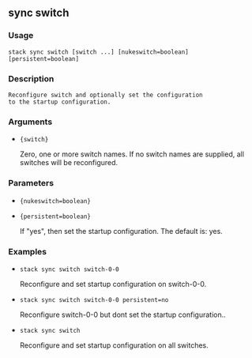 ## sync switch

### Usage

`stack sync switch [switch ...] [nukeswitch=boolean] [persistent=boolean]`

### Description


	Reconfigure switch and optionally set the configuration 
	to the startup configuration.

	

### Arguments

* `{switch}`

   Zero, one or more switch names. If no switch names are supplied,
	all switches will be reconfigured.


### Parameters
* `{nukeswitch=boolean}`
* `{persistent=boolean}`

   If "yes", then set the startup configuration.
	The default is: yes.

### Examples

* `stack sync switch switch-0-0`

   Reconfigure and set startup configuration on switch-0-0.

* `stack sync switch switch-0-0 persistent=no`

   Reconfigure switch-0-0 but dont set the startup configuration..

* `stack sync switch`

   Reconfigure and set startup configuration on all switches.



